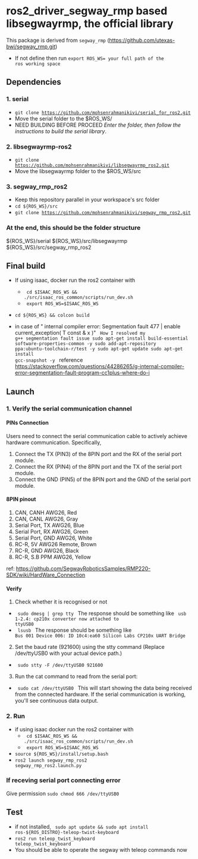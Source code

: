 # ros2_driver_segway_rmp based libsegwayrmp, the official library
This package is derived from <code>segway_rmp</code> (https://github.com/utexas-bwi/segway_rmp.git)
- If not define then run <code>export ROS_WS= your full path of the ros working space</code>


## Dependencies
### 1. serial
- <code>git clone https://github.com/mohsenrahmanikivi/serial_for_ros2.git</code>
- Move the serial folder to the $ROS_WS/
- NEED BUILDING BEFORE PROCEED *Enter the folder, then follow the instructions to build the serial library*.
  
### 2. libsegwayrmp-ros2
- <code>git clone https://github.com/mohsenrahmanikivi/libsegwayrmp_ros2.git</code>
- Move the libsegwayrmp folder to the $ROS_WS/src

### 3. segway_rmp_ros2
- Keep this repository parallel in your workspace's src folder
- <code>cd ${ROS_WS}/src</code>
- <code>git clone https://github.com/mohsenrahmanikivi/segway_rmp_ros2.git </code>

### At the end, this should be the folder structure
${ROS_WS}/serial
${ROS_WS}/src/libsegwayrmp
${ROS_WS}/src/segway_rmp_ros2

## Final build
- If using isaac, docker run the ros2 container with
    -  <code> cd $ISAAC_ROS_WS && ./src/isaac_ros_common/scripts/run_dev.sh</code>
    -  <code> export ROS_WS=$ISAAC_ROS_WS </code>
    
- <code>cd ${ROS_WS} && colcon build</code>
- in case of " internal compiler error: Segmentation fault 477 | enable current_exception( T const & x )"
<code> How I resolved my g++ segmentation fault issue
sudo apt-get install build-essential software-properties-common -y
sudo add-apt-repository ppa:ubuntu-toolchain-r/test -y 
sudo apt-get update
sudo apt-get install gcc-snapshot -y
  </code>
  reference https://stackoverflow.com/questions/44286265/g-internal-compiler-error-segmentation-fault-program-cc1plus-where-do-i

## Launch

### 1. Verify the serial communication channel
#### PINs Connection
Users need to connect the serial communication cable to actively achieve hardware communication. Specifically,
1. Connect the TX (PIN3) of the 8PIN port and the RX of the serial port module.
2. Connect the RX (PIN4) of the 8PIN port and the TX of the serial port module.
3. Connect the GND (PIN5) of the 8PIN port and the GND of the serial port module.

#### 8PIN pinout
1. CAN, CANH AWG26, Red
2. CAN, CANL AWG26, Gray
3. Serial Port, TX AWG26, Blue
4. Serial Port, RX AWG26, Green
5. Serial Port, GND AWG26, White
6. RC-R, 5V AWG26 Remote, Brown
7. RC-R, GND AWG26, Black
8. RC-R, S.B PPM AWG26, Yellow

ref: https://github.com/SegwayRoboticsSamples/RMP220-SDK/wiki/HardWare_Connection

#### Verify
1. Check whether it is recognised or not
- <code> sudo dmesg | grep tty </code> The response should be something like <code> usb 1-2.4: cp210x converter now attached to ttyUSB0 </code>
- <code>  lsusb </code>  The response should be something like <code> Bus 001 Device 006: ID 10c4:ea60 Silicon Labs CP210x UART Bridge </code>
2. Set the baud rate (921600) using the stty command (Replace /dev/ttyUSB0 with your actual device path.)
- <code> sudo stty -F /dev/ttyUSB0 921600 </code>
3. Run the cat command to read from the serial port:
-  <code> sudo cat /dev/ttyUSB0 </code> This will start showing the data being received from the connected hardware. If the serial communication is working, you'll see continuous data output.


### 2. Run

- if using isaac docker run the ros2 container with
    -  <code> cd $ISAAC_ROS_WS && ./src/isaac_ros_common/scripts/run_dev.sh</code>
    -  <code> export ROS_WS=$ISAAC_ROS_WS </code>
- <code>source ${ROS_WS}/install/setup.bash</code>
- <code>ros2 launch segway_rmp_ros2 segway_rmp_ros2.launch.py</code>

### If receving serial port connecting error
Give permission <code>sudo chmod 666 /dev/ttyUSB0</code>

  
## Test
- if not installed, <code> sudo apt update && sudo apt install ros-${ROS_DISTRO}-teleop-twist-keyboard </code>
- <code>ros2 run teleop_twist_keyboard teleop_twist_keyboard</code>
- You should be able to operate the segway with teleop commands now
